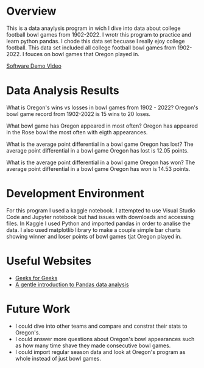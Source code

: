 # Overview
This is a data anaylysis program in wich I dive into data about college football bowl games from 1902-2022. I wrotr this program to practice and learn python pandas. I chode this data set becuase I really ejoy college football. This data set included all college football bowl games from 1902-2022. I fouces on bowl games that Oregon played in.


[Software Demo Video](http://youtube.link.goes.here)

# Data Analysis Results

What is Oregon's wins vs losses in bowl games from 1902 - 2022?
Oregon's bowl game record from 1902-2022 is 15 wins to 20 loses.

What bowl game has Oregon appeared in most often?
Oregon has appeared in the Rose bowl the most often with eigth appearances.

What is the average point differential in a bowl game Oregon has lost?
The average point differential in a bowl game Oregon has lost is 12.05 points.

What is the average point differential in a bowl game Oregon has won?
The average point differential in a bowl game Oregon has won is 14.53 points.

# Development Environment
For this program I used a kaggle notebook. I attempted to use Visual Studio Code and Jupyter notebook but had issues with downloads and accessing files. In Kaggle I used Python and imported pandas in order to analise the data. I also used matplotlib library to make a couple simple bar charts showing winner and loser points of bowl games tjat Oregon played in.

# Useful Websites
* [Geeks for Geeks](https://www.geeksforgeeks.org/)
* [A gentle introduction to Pandas data analysis](https://www.youtube.com/watch?v=_Eb0utIRdkw)

# Future Work
* I could dive into other teams and compare and constrat their stats to Oregon's.
* I could answer more questions about Oregon's bowl appearances such as how many time shave they made consecutive bowl games.
* I could import regular season data and look at Oregon's program as whole instead of just bowl games.
